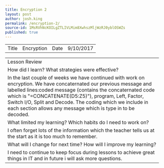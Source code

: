 ```yaml
---
title: Encryption 2
layout: post
author: josh.king
permalink: /encryption-2/
source-id: 1MsRVhNcKOILgZTLIVLMim8XwhszMljWzRJ0yblOSWZs
published: true
---
```

<table>
  <tr>
    <td>Title</td>
    <td>Encryption</td>
    <td>Date</td>
    <td>9/10/2017</td>
  </tr>
</table>


<table>
  <tr>
    <td>Lesson Review</td>
  </tr>
  <tr>
    <td>How did I learn? What strategies were effective? </td>
  </tr>
  <tr>
    <td>In the last couple of weeks we have continued with work on encryption. We have concaternated our previous message  and labelled lines:coded message (contains the concaternated code which is "=CONCATENATE(D5:Z5)"), program, Left, Factor, Switch I/O, Split and Decode. The coding which we include in each section allows any message which is type in to be decoded.    </td>
  </tr>
  <tr>
    <td>What limited my learning? Which habits do I need to work on? </td>
  </tr>
  <tr>
    <td> I often forget lots of the information which the teacher tells us at the start as it is too much to remember.</td>
  </tr>
  <tr>
    <td>What will I change for next time? How will I improve my learning?</td>
  </tr>
  <tr>
    <td>I need to continue to keep focus during lessons to achieve great things in IT and in future i will ask more questions.</td>
  </tr>
</table>


